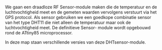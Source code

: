 We gaan een draadloze RF Sensor-module maken die de 
temperatuur en de luchtvochtigheid meet en de gemeten 
waarden vervolgens verstuurt via het GPS protocol. 
Als sensor gebruiken we een goedkope combinatie sensor 
van het type DHT11 die niet alleen de temperatuur maar 
ook de luchtvochtigheid meet. De definitieve Sensor-
module wordt opgebouwd rond de ATtiny85 microprocessor.

In deze map staan verschillende versies van deze
DHTsensor-module.
